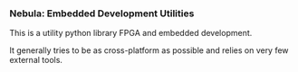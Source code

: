 ### Nebula: Embedded Development Utilities

This is a utility python library FPGA and embedded development.

It generally tries to be as cross-platform as possible and relies on very few external tools.
